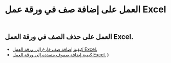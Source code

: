 ﻿---
title: العمل على إضافة صف في ورقة عمل Excel
second_title: Aspose.Cells Cloud Documen
linktitle: إعلان
type: docs
url: /ar/rows/add/
keywords: Working with adding row on an Excel worksheet. How to add rows on an Excel worksheet
description: يدعم Cloud REST إضافة صفوف إلى ورقة عمل. تدعم مجموعة أدوات تطوير البرامج (SDK) أنواعًا مختلفة من لغات التطوير، بما في ذلك Android وGo وNodeJS وRuby وSwift.
weight: 20
kwords: Excel، Office السحابة، REST API، جدول بيانات، PDF، CSV، Json، Markdown، العمل مع إضافة صف على ورقة عمل Excel
---
## العمل على حذف الصف في ورقة العمل Excel.

- [كيفية إضافة صف فارغ إلى ورقة العمل Excel.](/cells/ar/rows/add/row/) 
- [كيفية إضافة صفوف متعددة إلى ورقة العمل Excel.](/cells/ar/rows/add/rows/) ) 
